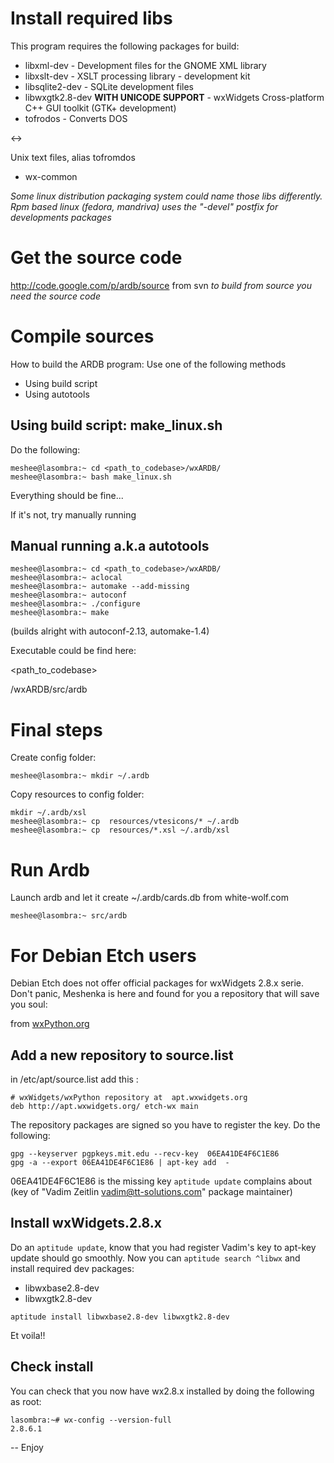 # Install required libs #
This program requires the following packages for build:
  * libxml-dev - Development files for the GNOME XML library
  * libxslt-dev - XSLT processing library - development kit
  * libsqlite2-dev - SQLite development files
  * libwxgtk2.8-dev **WITH UNICODE SUPPORT** - wxWidgets Cross-platform C++ GUI toolkit (GTK+ development)
  * tofrodos - Converts DOS 

&lt;-&gt;

 Unix text files, alias tofromdos
  * wx-common

_Some linux distribution packaging system could name those libs differently. Rpm based linux (fedora, mandriva) uses the "-devel" postfix for developments packages_

# Get the source code #

http://code.google.com/p/ardb/source from svn _to build from source you need the source code_

# Compile sources #
How to build the ARDB program: Use one of the following methods
  * Using build script
  * Using autotools

## Using build script: make\_linux.sh ##
Do the following:
```
meshee@lasombra:~ cd <path_to_codebase>/wxARDB/
meshee@lasombra:~ bash make_linux.sh
```

Everything should be fine...

If it's not, try manually running

## Manual running a.k.a autotools ##
```
meshee@lasombra:~ cd <path_to_codebase>/wxARDB/
meshee@lasombra:~ aclocal
meshee@lasombra:~ automake --add-missing
meshee@lasombra:~ autoconf
meshee@lasombra:~ ./configure
meshee@lasombra:~ make
```

(builds alright with autoconf-2.13, automake-1.4)

Executable could be find here: 

<path\_to\_codebase>

/wxARDB/src/ardb

# Final steps #
Create config folder:
```
meshee@lasombra:~ mkdir ~/.ardb
```

Copy resources to config folder:
```
mkdir ~/.ardb/xsl
meshee@lasombra:~ cp  resources/vtesicons/* ~/.ardb
meshee@lasombra:~ cp  resources/*.xsl ~/.ardb/xsl
```

# Run Ardb #
Launch ardb and let it create ~/.ardb/cards.db from white-wolf.com

```
meshee@lasombra:~ src/ardb
```

# For Debian Etch users #
Debian Etch does not offer official packages for wxWidgets 2.8.x serie. Don't panic, Meshenka is here and found for you a repository that will save you soul:

from [wxPython.org](http://wiki.wxpython.org/InstallingOnUbuntuOrDebian)

## Add a new repository to source.list ##
in /etc/apt/source.list add this :
```
# wxWidgets/wxPython repository at  apt.wxwidgets.org
deb http://apt.wxwidgets.org/ etch-wx main
```

The repository packages are signed so you have to register the key. Do the following:
```
gpg --keyserver pgpkeys.mit.edu --recv-key  06EA41DE4F6C1E86
gpg -a --export 06EA41DE4F6C1E86 | apt-key add  -
```

06EA41DE4F6C1E86 is the missing key `aptitude update` complains about (key of "Vadim Zeitlin <vadim@tt-solutions.com>" package maintainer)

## Install wxWidgets.2.8.x ##
Do an `aptitude update`, know that you had register Vadim's key to apt-key update should go smoothly. Now you can `aptitude search ^libwx` and install required dev packages:
  * libwxbase2.8-dev
  * libwxgtk2.8-dev

```
aptitude install libwxbase2.8-dev libwxgtk2.8-dev
```

Et voila!!

## Check install ##
You can check that you now have wx2.8.x installed by doing the following as root:
```
lasombra:~# wx-config --version-full
2.8.6.1
```



--
Enjoy